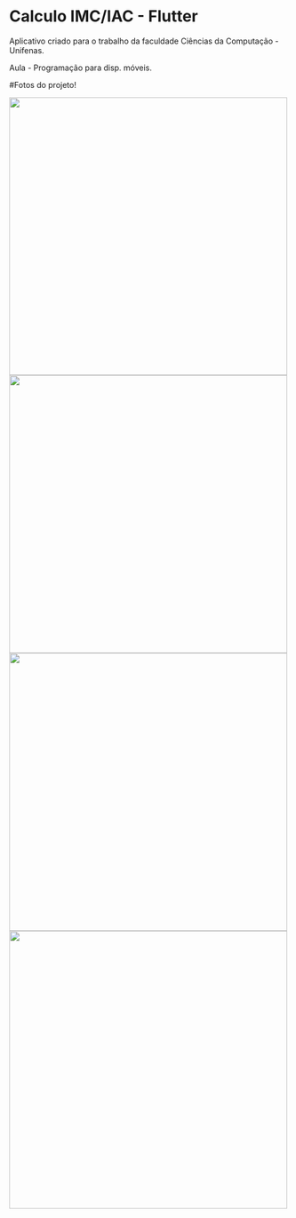 # Calculo IMC/IAC - Flutter

Aplicativo criado para o trabalho da faculdade Ciências da Computação - Unifenas.

Aula - Programação para disp. móveis.

#Fotos do projeto!

<img src="https://i.imgur.com/EX0ZCW3.png" height="500px">

<img src="https://i.imgur.com/iAOq5WI.png" height="500px">

<img src="https://i.imgur.com/DfmBkf4.png" height="500px">

<img src="https://i.imgur.com/FSskyeY.png" height="500px">
